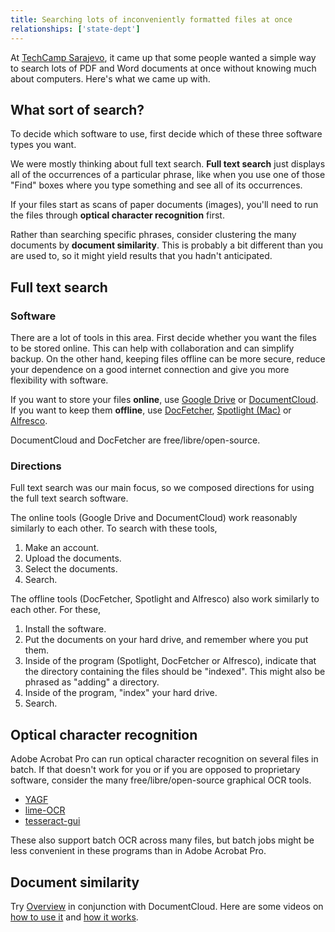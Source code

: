 ```yaml
---
title: Searching lots of inconveniently formatted files at once
relationships: ['state-dept']
---
```


At [TechCamp Sarajevo](http://wiki.techcampglobal.org/index.php?title=TechCamp:Sarajevo_Agenda),
it came up that some people wanted a simple way to search lots of PDF and Word
documents at once without knowing much about computers. Here's what we came up with.

## What sort of search?

To decide which software to use, first decide which of these three software
types you want.

We were mostly thinking about full text search. **Full text search** just displays
all of the occurrences of a particular phrase, like when you use one of those
"Find" boxes where you type something and see all of its occurrences.

If your files start as scans of paper documents (images), you'll need to run
the files through **optical character recognition** first.

Rather than searching specific phrases, consider clustering the many documents
by **document similarity**. This is probably a bit different than you are used
to, so it might yield results that you hadn't anticipated.

## Full text search

### Software

There are a lot of tools in this area. First decide whether you want the files
to be stored online. This can help with collaboration and can simplify backup.
On the other hand, keeping files offline can be more secure, reduce your
dependence on a good internet connection and give you more flexibility with software.

If you want to store your files **online**, use
[Google Drive](https://drive.google.com) or
[DocumentCloud](http://www.documentcloud.org).
If you want to keep them **offline**, use 
[DocFetcher](http://docfetcher.sourceforge.net/),
[Spotlight (Mac)](https://developer.apple.com/technologies/mac/) or
[Alfresco](http://wiki.alfresco.com/).

DocumentCloud and DocFetcher are free/libre/open-source.

### Directions
Full text search was our main focus, so we composed directions for using the
full text search software.

The online tools (Google Drive and DocumentCloud) work reasonably similarly to
each other. To search with these tools,

1. Make an account.
2. Upload the documents.
3. Select the documents.
4. Search.

The offline tools (DocFetcher, Spotlight and Alfresco) also work similarly to
each other. For these,

1. Install the software.
2. Put the documents on your hard drive, and remember where you put them.
3. Inside of the program (Spotlight, DocFetcher or Alfresco), indicate that the
    directory containing the files should be "indexed". This might also be
    phrased as "adding" a directory.
4. Inside of the program, "index" your hard drive.
5. Search.

## Optical character recognition

Adobe Acrobat Pro can run optical character recognition on several files in batch.
If that doesn't work for you or if you are opposed to proprietary software,
consider the many free/libre/open-source graphical OCR tools.

* [YAGF](http://symmetrica.net/cuneiform-linux/yagf-en.html)
* [lime-OCR](http://code.google.com/p/lime-ocr/)
* [tesseract-gui](http://tesseract-gui.sourceforge.net/)

These also support batch OCR across many files, but batch jobs might be less
convenient in these programs than in Adobe Acrobat Pro.

## Document similarity
Try [Overview](http://overview.ap.org/) in conjunction with DocumentCloud.
Here are some videos on [how to use it](http://vimeo.com/38609710) and
[how it works](http://vimeo.com/20450035).
